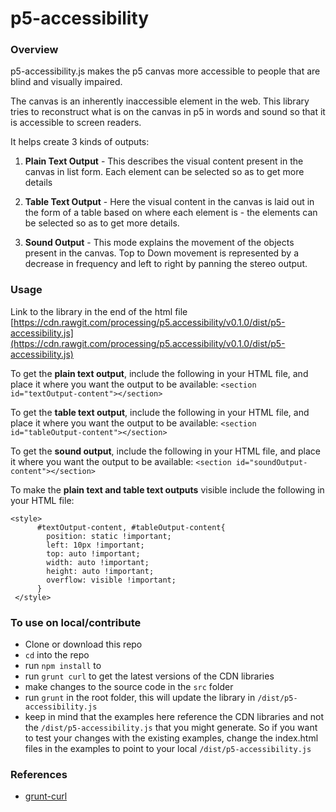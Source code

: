# p5-accessibility

### Overview

p5-accessibility.js makes the p5 canvas more accessible to people that are blind and visually impaired.

The canvas is an inherently inaccessible element in the web. This library tries to reconstruct what is on the canvas in p5 in words and sound so that it is accessible to screen readers.

It helps create 3 kinds of outputs:

1) **Plain Text Output** - This describes the visual content present in the canvas in list form. Each element can be selected so as to get more details

2) **Table Text Output** - Here the visual content in the canvas is laid out in the form of a table based on where each element is - the elements can be selected so as to get more details.

3) **Sound Output** - This mode explains the movement of the objects present in the canvas. Top to Down movement is represented by a decrease in frequency and left to right by panning the stereo output.

### Usage

Link to the library in the end of the html file [https://cdn.rawgit.com/processing/p5.accessibility/v0.1.0/dist/p5-accessibility.js](https://cdn.rawgit.com/processing/p5.accessibility/v0.1.0/dist/p5-accessibility.js)

To get the **plain text output**, include the following in your HTML file, and place it where you want the output to be available:
`<section id="textOutput-content"></section>`

To get the **table text output**, include the following in your HTML file, and place it where you want the output to be available:
`<section id="tableOutput-content"></section>`

To get the **sound output**, include the following in your HTML file, and place it where you want the output to be available:
`<section id="soundOutput-content"></section>`

To make the **plain text and table text outputs** visible include the following in your HTML file: 
```
<style>
      #textOutput-content, #tableOutput-content{
        position: static !important;
        left: 10px !important;
        top: auto !important;
        width: auto !important;
        height: auto !important;
        overflow: visible !important;
      }
 </style>
 ```


### To use on local/contribute

* Clone or download this repo
* `cd` into the repo
* run `npm install` to 
* run `grunt curl` to get the latest versions of the CDN libraries
* make changes to the source code in the `src` folder
* run `grunt` in the root folder, this will update the library in `/dist/p5-accessibility.js`
* keep in mind that the examples here reference the CDN libraries and not the `/dist/p5-accessibility.js` that you might generate. So if you want to test your changes with the existing examples, change the index.html files in the examples to point to your local `/dist/p5-accessibility.js`


### References

* [grunt-curl](https://github.com/twolfson/grunt-curl)
